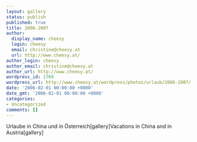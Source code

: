 ```yaml
---
layout: gallery
status: publish
published: true
title: 2006-2007
author:
  display_name: cheesy
  login: cheesy
  email: christine@cheesy.at
  url: http://www.cheesy.at/
author_login: cheesy
author_email: christine@cheesy.at
author_url: http://www.cheesy.at/
wordpress_id: 1769
wordpress_url: http://www.cheesy.at/wordpress/photos/urlaub/2006-2007/
date: '2006-02-01 00:00:00 +0000'
date_gmt: '2006-02-01 00:00:00 +0000'
categories:
- Uncategorized
comments: []
---
```

<!--:de-->Urlaube in China und in Österreich[gallery]<!--:--><!--:en-->Vacations in China and in Austria[gallery]<!--:-->
